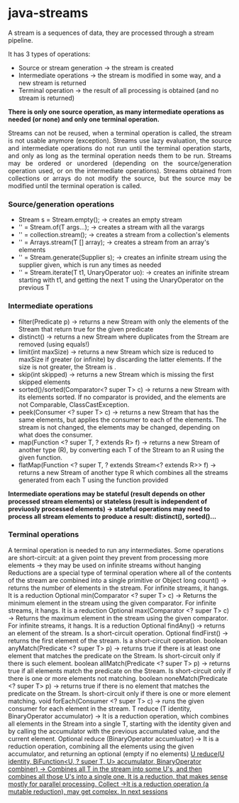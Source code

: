 # java-streams

A stream is a sequences of data, they are processed through a stream pipeline.

It has 3 types of operations:  
* Source or stream generation → the stream is created
* Intermediate operations → the stream is modified in some way, and a new stream is returned
* Terminal operation → the result of all processing is obtained (and no stream is returned)

**There is only one source operation, as many intermediate operations as needed (or none) and only one terminal operation.**
<div style="text-align: justify">
Streams can not be reused, when a terminal operation is called, the stream is not usable anymore (exception).  
Streams use lazy evaluation, the source and intermediate operations do not run until the terminal operation starts, and only as long as the terminal operation needs them to be run.  
Streams may be ordered or unordered (depending on the source/generation operation used, or on the intermediate operations).  
Streams obtained from collections or arrays do not modify the source, but the source may be modified until the terminal operation is called.  
 </div>  

### Source/generation operations
* Stream <T> s = Stream.empty();  	→ creates an empty stream
* '' 	 = Stream.of(T args...);  	→ creates a stream with all the varargs
* ''	 = collection.stream(); → creates a stream from a collection's elements
* ''	 = Arrays.stream(T [] array);  → creates a stream from an array's elements
* ''	 = Stream.generate(Supplier<T> s); → creates an infinite stream using the supplier given, which is run any times as needed
* ''	 = Stream.iterate(T t1, UnaryOperator<T> uo): → creates an inifinite stream starting with t1, and getting the next T using the UnaryOperator on the previous T

### Intermediate operations
* filter(Predicate <T> p) → returns a new Stream with only the elements of the Stream that return true for the given predicate
* distinct() → returns a new Stream where duplicates from the Stream are removed (using equals!)
* limit(int maxSize) → returns a new Stream which size is reduced to maxSize if greater (or infinite) by discarding the latter elements. If the size is not greater, the Stream is .
* skip(int skipped) → returns a new Stream which is missing the first skipped elements
* sorted()/sorted(Comparator<? super T> c) → returns a new Stream with its elements sorted. If no comparator is provided, and the elements are not Comparable, ClassCastException.
* peek(Consumer <? super T> c) → returns a new Stream that has the same elements, but applies the consumer to each of the elements. The stream is not changed, the elements may be changed, depending on what does the consumer.
* map(Function <? super T, ? extends R> f) → returns a new Stream of another type (R), by converting each T of the Stream to an R using the given function.
* flatMap(Function <? super T, ? extends Stream<? extends R>> f) → returns a new Stream of another type R which combines all the streams generated from each T using the function provided

**Intermediate operations may be stateful (result depends on other processed stream elements) or stateless (result is independent of previuosly processed elements)
→ stateful operations may need to process all stream elements to produce a result: distinct(), sorted()...**

### Terminal operations
A terminal operation is needed to run any intermediates.
Some operations are short-circuit: at a given point they prevent from processing more elements → they may be used on infinite streams without hanging
Reductions are a special type of terminal operation where all of the contents of the stream are combined into a single primitive or Object
long count() → returns the number of elements in the stream. For infinite streams, it hangs. It is a reduction
Optional<T> min(Comparator <? super T> c) → Returns the minimum element in the stream using the given comparator. For infinite streams, it hangs. It is a reduction
Optional<T> max(Comparator <? super T> c) → Returns the maximum element in the stream using the given comparator. For infinite streams, it hangs. It is a reduction
Optional<T> findAny() → returns an element of the stream. Is a short-circuit operation.
Optional<T> findFirst() → returns the first element of the stream. Is a short-circuit operation.
boolean anyMatch(Predicate <? super T> p) → returns true if there is at least one element that matches the predicate on the Stream. Is short-circuit only if there is such element.
boolean allMatch(Predicate <? super T> p) → returns true if all elements match the predicate on the Stream. Is short-circuit only if there is one or more elements not matching.
boolean noneMatch(Predicate <? super T> p) → returns true if there is no element that matches the predicate on the Stream. Is short-circuit only if there is one or more element matching.
void forEach(Consumer <? super T> c) → runs the given consumer for each element in the stream.
T reduce (T identity, BinaryOperator<T> accumulator) → It is a reduction operation, which combines all elements in the Stream into a single T, starting with the identity given and by calling the accumulator with the previous accumulated value, and the current element.
Optional<T> reduce (BinaryOperator<T> accumluator) → It is a reduction operation, combining all the elements using the given accumulator, and returning an optional (empty if no elements)
<U> U reduce(U identity, BiFunction<U, ? super T, U> accumulator, BinaryOperator<U> combiner) → Combines all T in the stream into some U's, and then combines all those U's into a single one. It is a reduction, that makes sense mostly for parallel processing.
Collect →It is a reduction operation (a mutable reduction), may get complex. In next sessions
